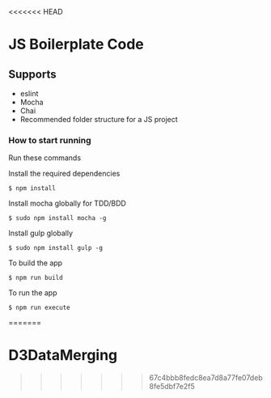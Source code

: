 <<<<<<< HEAD
# JS Boilerplate Code

## Supports
- eslint
- Mocha
- Chai
- Recommended folder structure for a JS project

### How to start running
Run these commands

Install the required dependencies

	$ npm install

Install mocha globally for TDD/BDD

	$ sudo npm install mocha -g

Install gulp globally 

	$ sudo npm install gulp -g

To build the app

	$ npm run build

To run the app

	$ npm run execute
=======
# D3DataMerging
>>>>>>> 67c4bbb8fedc8ea7d8a77fe07deb8fe5dbf7e2f5
